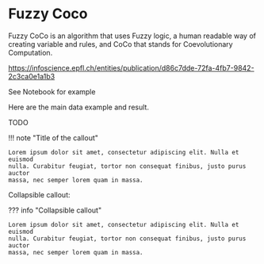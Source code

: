 # Fuzzy Coco

Fuzzy CoCo is an algorithm that uses Fuzzy logic, a human readable way of creating variable and rules, and CoCo that stands for Coevolutionary Computation. 

https://infoscience.epfl.ch/entities/publication/d86c7dde-72fa-4fb7-9842-2c3ca0e1a1b3

See Notebook for example

Here are the main data example and result. 

TODO



!!! note "Title of the callout"

    Lorem ipsum dolor sit amet, consectetur adipiscing elit. Nulla et euismod
    nulla. Curabitur feugiat, tortor non consequat finibus, justo purus auctor
    massa, nec semper lorem quam in massa.

Collapsible callout:

??? info "Collapsible callout"

    Lorem ipsum dolor sit amet, consectetur adipiscing elit. Nulla et euismod
    nulla. Curabitur feugiat, tortor non consequat finibus, justo purus auctor
    massa, nec semper lorem quam in massa.